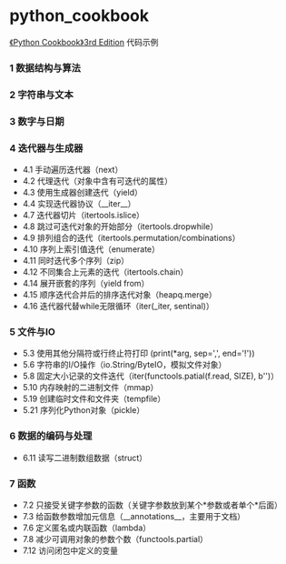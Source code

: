 # python_cookbook

[《Python Cookbook》3rd Edition](https://python3-cookbook.readthedocs.io/zh_CN/latest/copyright.html)
代码示例
### 1 数据结构与算法
### 2 字符串与文本
### 3 数字与日期
### 4 迭代器与生成器
* 4.1 手动遍历迭代器（next）
* 4.2 代理迭代（对象中含有可迭代的属性）
* 4.3 使用生成器创建迭代（yield）
* 4.4 实现迭代器协议（\_\_iter\_\_）
* 4.7 迭代器切片（itertools.islice）
* 4.8 跳过可迭代对象的开始部分（itertools.dropwhile）
* 4.9 排列组合的迭代（itertools.permutation/combinations）
* 4.10 序列上索引值迭代（enumerate）
* 4.11 同时迭代多个序列（zip）
* 4.12 不同集合上元素的迭代（itertools.chain）
* 4.14 展开嵌套的序列（yield from）
* 4.15 顺序迭代合并后的排序迭代对象（heapq.merge）
* 4.16 迭代器代替while无限循环（iter(_iter, sentinal)）
### 5 文件与IO
* 5.3 使用其他分隔符或行终止符打印 (print(*arg, sep=',', end='!'))
* 5.6 字符串的I/O操作（io.String/ByteIO，模拟文件对象）
* 5.8 固定大小记录的文件迭代（iter(functools.patial(f.read, SIZE), b'')）
* 5.10 内存映射的二进制文件（mmap）
* 5.19 创建临时文件和文件夹（tempfile）
* 5.21 序列化Python对象（pickle）
### 6 数据的编码与处理
* 6.11 读写二进制数组数据（struct）
### 7 函数
* 7.2 只接受关键字参数的函数（关键字参数放到某个\*参数或者单个\*后面）
* 7.3 给函数参数增加元信息（\_\_annotations__，主要用于文档）
* 7.6 定义匿名或内联函数（lambda）
* 7.8 减少可调用对象的参数个数（functools.partial）
* 7.12 访问闭包中定义的变量
